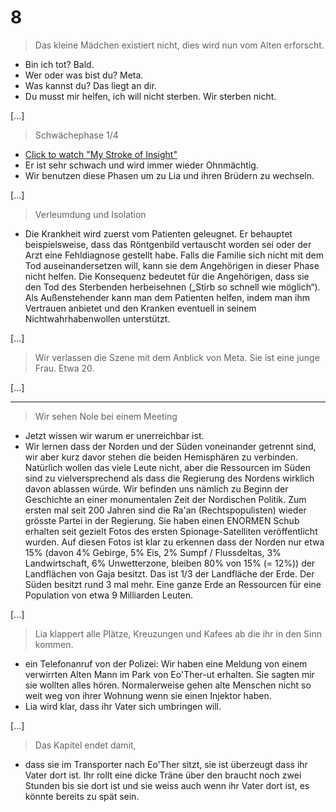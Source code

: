 # 8
> Das kleine Mädchen existiert nicht, dies wird nun vom Alten erforscht.
* Bin ich tot? Bald.
* Wer oder was bist du? Meta.
* Was kannst du? Das liegt an dir.
* Du musst mir helfen, ich will nicht sterben. Wir sterben nicht.

[...]

> Schwächephase 1/4
* [Click to watch "My Stroke of Insight"](https://www.youtube.com/watch?v=UyyjU8fzEYU)
* Er ist sehr schwach und wird immer wieder Ohnmächtig.
* Wir benutzen diese Phasen um zu Lia und ihren Brüdern zu wechseln.

[...]

> Verleumdung und Isolation
* Die Krankheit wird zuerst vom Patienten geleugnet. Er behauptet beispielsweise, dass das Röntgenbild vertauscht worden sei oder der Arzt eine Fehldiagnose gestellt habe. Falls die Familie sich nicht mit dem Tod auseinandersetzen will, kann sie dem Angehörigen in dieser Phase nicht helfen. Die Konsequenz bedeutet für die Angehörigen, dass sie den Tod des Sterbenden herbeisehnen („Stirb so schnell wie möglich“). Als Außenstehender kann man dem Patienten helfen, indem man ihm Vertrauen anbietet und den Kranken eventuell in seinem Nichtwahrhabenwollen unterstützt.


[...]

> Wir verlassen die Szene mit dem Anblick von Meta. Sie ist eine junge Frau. Etwa 20.

[...]

---

> Wir sehen Nole bei einem Meeting
* Jetzt wissen wir warum er unerreichbar ist.
* Wir lernen dass der Norden und der Süden voneinander getrennt sind, wir aber kurz davor stehen die beiden Hemisphären zu verbinden. Natürlich wollen das viele Leute nicht, aber die Ressourcen im Süden sind zu vielversprechend als dass die Regierung des Nordens wirklich davon ablassen würde. Wir befinden uns nämlich zu Beginn der Geschichte an einer monumentalen Zeit der Nordischen Politik. Zum ersten mal seit 200 Jahren sind die Ra'an (Rechtspopulisten) wieder grösste Partei in der Regierung. Sie haben einen ENORMEN Schub erhalten seit gezielt Fotos des ersten Spionage-Satelliten veröffentlicht wurden. Auf diesen Fotos ist klar zu erkennen dass der Norden nur etwa 15% (davon 4% Gebirge, 5% Eis, 2% Sumpf / Flussdeltas, 3% Landwirtschaft, 6% Unwetterzone, bleiben 80% von 15% (= 12%)) der Landflächen von Gaja besitzt. Das ist 1/3 der Landfläche der Erde. Der Süden besitzt rund 3 mal mehr. Eine ganze Erde an Ressourcen für eine Population von etwa 9 Milliarden Leuten. 


[...]



> Lia klappert alle Plätze, Kreuzungen und Kafees ab die ihr in den Sinn kommen.
* ein Telefonanruf von der Polizei: Wir haben eine Meldung von einem verwirrten Alten Mann im Park von Eo'Ther-ut erhalten. Sie sagten mir sie wollten alles hören. Normalerweise gehen alte Menschen nicht so weit weg von ihrer Wohnung wenn sie einen Injektor haben.
* Lia wird klar, dass ihr Vater sich umbringen will.

[...]

> Das Kapitel endet damit,
* dass sie im Transporter nach Eo'Ther sitzt, sie ist überzeugt dass ihr Vater dort ist. Ihr rollt eine dicke Träne über den braucht noch zwei Stunden bis sie dort ist und sie weiss auch wenn ihr Vater dort ist, es könnte bereits zu spät sein.
